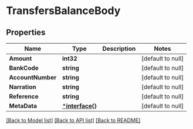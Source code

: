 # TransfersBalanceBody

## Properties
Name | Type | Description | Notes
------------ | ------------- | ------------- | -------------
**Amount** | **int32** |  | [default to null]
**BankCode** | **string** |  | [default to null]
**AccountNumber** | **string** |  | [default to null]
**Narration** | **string** |  | [default to null]
**Reference** | **string** |  | [default to null]
**MetaData** | [***interface{}**](interface{}.md) |  | [default to null]

[[Back to Model list]](../README.md#documentation-for-models) [[Back to API list]](../README.md#documentation-for-api-endpoints) [[Back to README]](../README.md)

